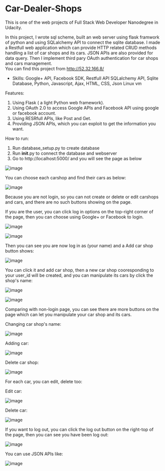# Car-Dealer-Shops

This is one of the web projects of Full Stack Web Developer Nanodegree in Udacity.

In this project, I wrote sql scheme, built an web server using flask framwork of python and using SQLalchemy API to connect the sqlite database. I made a Restfull web application which can provide HTTP related CRUD methods handling a list of car shops and its cars. JSON APIs are also provided for data query. Then I implement third pary OAuth authentication for car shops and cars management. <br/>
You can find this project from http://52.32.166.8/

- Skills: Google+ API, Facebook SDK, Restfull API SQLalchemy API, Sqlite Database, Python, Javascript, Ajax, HTML, CSS, Json Linux vm

Features: <br/>
1. Using Flask ( a light Python web framework).<br/>
2. Using OAuth 2.0 to access Google APIs and Facebook API using google or facebook account.<br/>
3. Using RESRfull APIs, like Post and Get.<br/>
4. Providing JSON APIs, which you can exploit to get the information you want.<br/>

How to run:<br/>
1. Run database_setup.py to create database<br/>
2. Run __init__.py to connect the database and webserver<br/>
3. Go to http://localhost:5000/ and you will see the page as below<br/>

![image](https://raw.githubusercontent.com/leiyudongyu/images/master/21.jpg)

You can choose each carshop and find their cars as below:

![image](https://raw.githubusercontent.com/leiyudongyu/images/master/22.jpg)

Because you are not login, so you can not create or delete or edit carshops and cars, and there are no such buttons showing on the page.

If you are the user, you can click log in options on the top-right corner of the page, then you can choose using Google+ or Facebook to login.

![image](https://raw.githubusercontent.com/leiyudongyu/images/master/23.jpg)

![image](https://raw.githubusercontent.com/leiyudongyu/images/master/24.jpg)

Then you can see you are now log in as (your name) and a Add car shop button shows:

![image](https://raw.githubusercontent.com/leiyudongyu/images/master/25.jpg)

You can click it and add car shop, then a new car shop cooresponding to your user_id will be created, and you can manipulate its cars by click the shop's name:

![image](https://raw.githubusercontent.com/leiyudongyu/images/master/26.jpg)

![image](https://raw.githubusercontent.com/leiyudongyu/images/master/27.jpg)

Comparing with non-login page, you can see there are more buttons on the page which can let you manipulate your car shop and its cars.

Changing car shop's name:

![image](https://raw.githubusercontent.com/leiyudongyu/images/master/28.jpg)

Adding car:

![image](https://raw.githubusercontent.com/leiyudongyu/images/master/29.jpg)

Delete car shop:

![image](https://raw.githubusercontent.com/leiyudongyu/images/master/30.jpg)

For each car, you can edit, delete too:

Edit car:

![image](https://raw.githubusercontent.com/leiyudongyu/images/master/31.jpg)

Delete car:

![image](https://raw.githubusercontent.com/leiyudongyu/images/master/32.jpg)

If you want to log out, you can click the log out button on the right-top of the page, then you can see you have been log out:

![image](https://raw.githubusercontent.com/leiyudongyu/images/master/33.jpg)

You can use JSON APIs like: 

![image](https://raw.githubusercontent.com/leiyudongyu/images/master/34.jpg)
